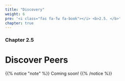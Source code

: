 ```yaml
---
title: "Discovery"
weight: 6
pre: '<i class="fas fa-fw fa-book"></i> <b>2.5. </b>'
chapter: true
---
```


### Chapter 2.5

# Discover Peers

{{% notice "note" %}}
Coming soon!
{{% /notice %}}
